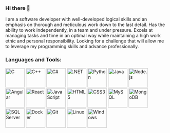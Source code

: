 ### Hi there 👋

I  am a software developer with well-developed logical skills and an emphasis on thorough and meticulous work down to the last detail. Has the ability to work independently, in a team and under pressure. Excels at managing tasks and time in an optimal way while maintaining a high work ethic and personal responsibility.
Looking for a challenge that will allow me to leverage my programming skills and advance professionally.
### Languages and Tools:
<p align="left">

   <img src="https://img.icons8.com/color/48/000000/c-programming.png" alt="C" title="C" width="60" height="60"/>
  <img src="https://img.icons8.com/color/48/000000/c-plus-plus-logo.png" alt="C++" title="C++" width="60" height="60"/>
    <img src="https://img.icons8.com/color/48/000000/c-sharp-logo.png" alt="C#" title="C#" width="60" height="60"/>
  <img src="https://img.icons8.com/color/48/000000/net-framework.png" alt=".NET" title=".NET" width="60" height="60"/>
  <img src="https://img.icons8.com/color/48/000000/python--v1.png" alt="Python" title="Python" width="60" height="60"/>
  <img src="https://img.icons8.com/color/48/000000/java-coffee-cup-logo.png" alt="Java" title="Java" width="60" height="60"/>
  <img src="https://img.icons8.com/color/48/000000/nodejs.png" alt="Node.js" title="Node.js" width="60" height="60"/>
  <img src="https://img.icons8.com/color/48/000000/angularjs.png" alt="Angular" title="Angular" width="60" height="60"/>
    <img src="https://img.icons8.com/color/48/000000/react-native.png" alt="React" title="React" width="60" height="60"/>
  <img src="https://img.icons8.com/color/48/000000/javascript.png" alt="JavaScript" title="JavaScript" width="60" height="60"/>
  <img src="https://img.icons8.com/color/48/000000/html-5.png" alt="HTML5" title="HTML5" width="60" height="60"/>
  <img src="https://img.icons8.com/color/48/000000/css3.png" alt="CSS3" title="CSS3" width="60" height="60"/>
  <img src="https://img.icons8.com/color/48/000000/mysql-logo.png" alt="MySQL" title="MySQL" width="60" height="60"/>
  <img src="https://img.icons8.com/color/48/000000/mongodb.png" alt="MongoDB" title="MongoDB" width="60" height="60"/>
<img src="https://img.icons8.com/color/48/000000/microsoft-sql-server.png" alt="SQL Server" title="SQL Server" width="60" height="60"/>
  <img src="https://img.icons8.com/color/48/000000/docker.png" alt="Docker" title="Docker" width="60" height="60"/>
  <img src="https://img.icons8.com/color/48/000000/git.png" alt="Git" title="Git" width="60" height="60"/>
  <img src="https://img.icons8.com/color/48/000000/linux.png" alt="Linux" title="Linux" width="60" height="60"/>
  <img src="https://img.icons8.com/color/48/000000/windows-10.png" alt="Windows" title="Windows" width="60" height="60"/>
</p>


